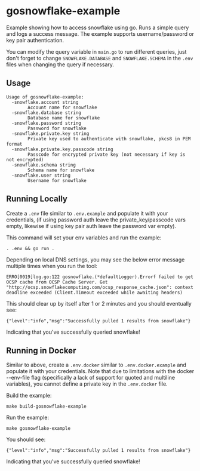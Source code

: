# gosnowflake-example
Example showing how to access snowflake using go. Runs a simple query and logs
a success message. The example supports username/password or key pair authentication.
  
You can modify the query variable in `main.go` to run different queries, just
don't forget to change `SNOWFLAKE.DATABASE` and `SNOWFLAKE.SCHEMA` in the `.env`
files when changing the query if necessary.

## Usage

```
Usage of gosnowflake-example:
  -snowflake.account string
        Account name for snowflake
  -snowflake.database string
        Database name for snowflake
  -snowflake.password string
        Password for snowflake
  -snowflake.private.key string
        Private key used to authenticate with snowflake, pkcs8 in PEM format
  -snowflake.private.key.passcode string
        Passcode for encrypted private key (not necessary if key is not encrypted)
  -snowflake.schema string
        Schema name for snowflake
  -snowflake.user string
        Username for snowflake
```

## Running Locally

Create a `.env` file similar to `.env.example` and populate it with your
credentials, (if using password auth leave the private_key/passcode vars empty,
likewise if using key pair auth leave the password var empty).

This command will set your env variables and run the example:
```
. .env && go run .
```

Depending on local DNS settings, you may see the below error message multiple
times when you run the tool:
```
ERRO[0019]log.go:122 gosnowflake.(*defaultLogger).Errorf failed to get OCSP cache from OCSP Cache Server. Get "http://ocsp.snowflakecomputing.com/ocsp_response_cache.json": context deadline exceeded (Client.Timeout exceeded while awaiting headers)
```

This should clear up by itself after 1 or 2 minutes and you should eventually
see:
```
{"level":"info","msg":"Successfully pulled 1 results from snowflake"}
```
Indicating that you've successfully queried snowflake!

## Running in Docker

Similar to above, create a `.env.docker` similar to `.env.docker.example` and
populate it with your credentials. Note that due to limitations with the docker
--env-file flag (specifically a lack of support for quoted and multiline
variables), you cannot define a private key in the `.env.docker` file.

Build the example:
```
make build-gosnowflake-example
```

Run the example:
```
make gosnowflake-example
```

You should see:
```
{"level":"info","msg":"Successfully pulled 1 results from snowflake"}
```
Indicating that you've successfully queried snowflake!